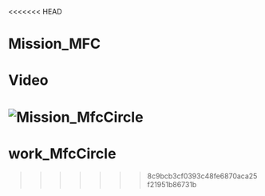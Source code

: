 <<<<<<< HEAD
# Mission_MFC

# Video
![Mission_MfcCircle](https://github.com/user-attachments/assets/af88b465-7af0-4c69-87ae-6cddefa42f1c)
=======
# work_MfcCircle
>>>>>>> 8c9bcb3cf0393c48fe6870aca25f21951b86731b
